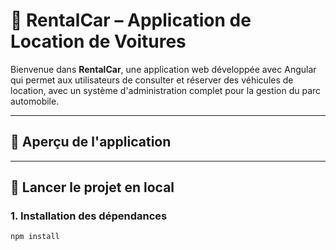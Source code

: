 # 🚗 RentalCar – Application de Location de Voitures

Bienvenue dans **RentalCar**, une application web développée avec Angular qui permet aux utilisateurs de consulter et réserver des véhicules de location, avec un système d'administration complet pour la gestion du parc automobile.

---

## 📸 Aperçu de l'application

<!-- Ajoute ici une capture d'écran de la page d'accueil -->
<!-- ![Aperçu Accueil](./assets/home-preview.png) -->

<!-- Ajoute ici une capture d'écran de la fiche produit -->
<!-- ![Fiche Produit](./assets/product-detail.png) -->

<!-- Ajoute ici une capture d’écran du panneau d’administration -->
<!-- ![Admin Panel](./assets/admin-panel.png) -->

---

## 🚀 Lancer le projet en local

### 1. Installation des dépendances

```bash
npm install
